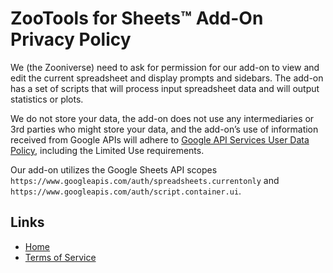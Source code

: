 # ZooTools for Sheets™ Add-On Privacy Policy

We (the Zooniverse) need to ask for permission for our add-on to view and edit the current spreadsheet and display prompts and sidebars. The add-on has a set of scripts that will process input spreadsheet data and will output statistics or plots.

We do not store your data, the add-on does not use any intermediaries or 3rd parties who might store your data, and the add-on’s use of information received from Google APIs will adhere to [Google API Services User Data Policy](https://developers.google.com/terms/api-services-user-data-policy), including the Limited Use requirements.

Our add-on utilizes the Google Sheets API scopes `https://www.googleapis.com/auth/spreadsheets.currentonly` and `https://www.googleapis.com/auth/script.container.ui`.

## Links
- [Home](https://zootools.zooniverse.org)
- [Terms of Service](https://www.zooniverse.org/privacy)
